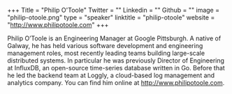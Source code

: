 +++
Title = "Philip O'Toole"
Twitter = ""
Linkedin = ""
Github = ""
image = "philip-otoole.png"
type = "speaker"
linktitle = "philip-otoole"
website = "http://www.philipotoole.com"
+++

Philip O’Toole is an Engineering Manager at Google Pittsburgh. A native of Galway, he has held various software development and engineering management roles, most recently leading teams building large-scale distributed systems. In particular he was previously Director of Engineering at InfluxDB, an open-source time-series database written in Go. Before that he led the backend team at Loggly, a cloud-based log management and analytics company. You can find him online at http://www.philipotoole.com.

